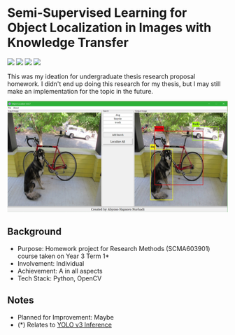 # Semi-Supervised Learning for Object Localization in Images with Knowledge Transfer
<img src="https://img.shields.io/badge/Language-Indonesian-D5AE22"> <img src="https://img.shields.io/badge/Last Update-18/12/2018-0A7BBC"> <img src="https://img.shields.io/badge/Status-Not Working-D7624B"> <img src="https://img.shields.io/badge/Last Test-24/06/2023-2CB037">

This was my ideation for undergraduate thesis research proposal homework. I didn't end up doing this research for my thesis, but I may still make an implementation for the topic in the future.

![Object Localizer](Object%20Localizer.png)

## Background
- Purpose: Homework project for Research Methods (SCMA603901) course taken on Year 3 Term 1*
- Involvement: Individual
- Achievement: A in all aspects
- Tech Stack: Python, OpenCV

## Notes
- Planned for Improvement: Maybe
- (*) Relates to [YOLO v3 Inference](../../Machine%20Learning/Computer%20Vision/YOLO%20v3)